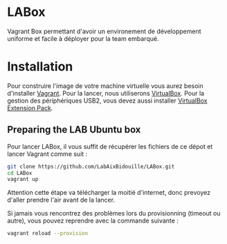 LABox
=====

Vagrant Box permettant d'avoir un environement de développement uniforme et facile à déployer pour la team embarqué.

# Installation
Pour construire l'image de votre machine virtuelle vous aurez besoin d'installer [Vagrant](http://vagrantup.com). Pour la lancer, nous utiliserons [VirtualBox](http://virtualbox.org). Pour la gestion des périphériques USB2, vous devez aussi installer [VirtualBox Extension Pack](https://www.virtualbox.org/wiki/Downloads). 

## Preparing the LAB Ubuntu box
Pour lancer LABox, il vous suffit de récupérer les fichiers de ce dépot et lancer Vagrant comme suit :
```sh
git clone https://github.com/LabAixBidouille/LABox.git
cd LABox
vagrant up
```
Attention cette étape va télécharger la moitié d'internet, donc prevoyez d'aller prendre l'air avant de la lancer.

Si jamais vous rencontrez des problèmes lors du provisionning (timeout ou autre), vous pouvez reprendre avec la commande suivante :
```sh
vagrant reload --provision
```